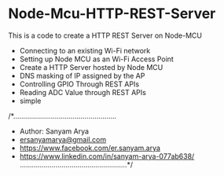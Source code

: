 # Node-Mcu-HTTP-REST-Server
This is a code to create a HTTP REST Server on Node-MCU

* Connecting to an existing Wi-Fi network
* Setting up Node MCU as an Wi-Fi Access Point
* Create a HTTP Server hosted by Node MCU
* DNS masking of IP assigned by the AP
* Controlling GPIO Through REST APIs
* Reading ADC Value through REST APIs
* simple

/*....................................................
* Author: Sanyam Arya
* ersanyamarya@gmail.com
* https://www.facebook.com/er.sanyam.arya
* https://www.linkedin.com/in/sanyam-arya-077ab638/
......................................................*/
